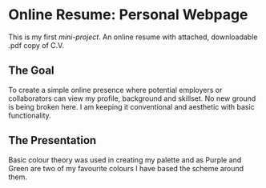 # Online Resume: Personal Webpage

This is my first *mini-project*. An online resume with attached, downloadable .pdf copy of C.V.

## The Goal

To create a simple online presence where potential employers or collaborators can view my profile, background and skillset.
No new ground is being broken here. I am keeping it conventional and aesthetic with basic functionality.

## The Presentation

Basic colour theory was used in creating my palette and as Purple and Green are two of my favourite colours I have based the scheme around them.
